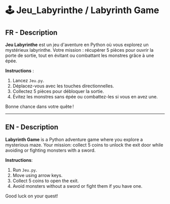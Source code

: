 # 🕹️ Jeu_Labyrinthe / Labyrinth Game

## FR - Description
**Jeu Labyrinthe** est un jeu d'aventure en Python où vous explorez un mystérieux labyrinthe. Votre mission : récupérer 5 pièces pour ouvrir la porte de sortie, tout en évitant ou combattant les monstres grâce à une épée.  

**Instructions** :  
1. Lancez `Jeu.py`.  
2. Déplacez-vous avec les touches directionnelles.  
3. Collectez 5 pièces pour débloquer la sortie.  
4. Évitez les monstres sans épée ou combattez-les si vous en avez une.  

Bonne chance dans votre quête ! 

---

## EN - Description
**Labyrinth Game** is a Python adventure game where you explore a mysterious maze. Your mission: collect 5 coins to unlock the exit door while avoiding or fighting monsters with a sword.  

**Instructions**:  
1. Run `Jeu.py`.  
2. Move using arrow keys.  
3. Collect 5 coins to open the exit.  
4. Avoid monsters without a sword or fight them if you have one.  

Good luck on your quest! 
